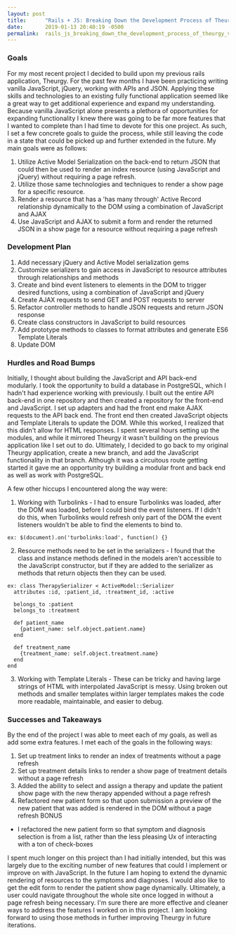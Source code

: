```yaml
---
layout: post
title:      "Rails + JS: Breaking Down the Development Process of Theurgy V2"
date:       2019-01-13 20:40:19 -0500
permalink:  rails_js_breaking_down_the_development_process_of_theurgy_v2
---
```


### Goals
For my most recent project I decided to build upon my previous rails application, Theurgy. For the past few months I have been practicing writing vanilla JavaScript, jQuery, working with APIs and JSON. Applying these skills and technologies to an existing fully functional application seemed like a great way to get additional experience and expand my understanding. Because vanilla JavaScript alone presents a plethora of opportunities for expanding functionality I knew there was going to be far more features that I wanted to complete than I had time to devote for this one project. As such, I set a few concrete goals to guide the process, while still leaving the code in a state that could be picked up and further extended in the future. My main goals were as follows:

1. Utilize Active Model Serialization on the back-end to return JSON that could then be used to render an index resource (using JavaScript and jQuery) without requiring a page refresh.
2. Utilize those same technologies and techniques to render a show page for a specific resource.
3. Render a resource that has a 'has many through' Active Record relationship dynamically to the DOM using a combination of JavaScript and AJAX
4. Use JavaScript and AJAX to submit a form and render the returned JSON in a show page for a resource without requiring a page refresh

### Development Plan
1. Add necessary jQuery and Active Model serialization gems
2. Customize serializers to gain access in JavaScript to resource attributes through relationships and methods
3. Create and bind event listeners to elements in the DOM to trigger desired functions, using a combination of JavaScript and jQuery
4. Create AJAX requests to send GET and POST requests to server
5. Refactor controller methods to handle JSON requests and return JSON response
6. Create class constructors in JavaScript to build resources
7. Add prototype methods to classes to format attributes and generate ES6 Template Literals
8. Update DOM

### Hurdles and Road Bumps
Initially, I thought about building the JavaScript and API back-end modularly. I took the opportunity to build a database in PostgreSQL, which I hadn't had experience working with previously. I built out the entire API back-end in one repository and then created a repository for the front-end and JavaScript. I set up adapters and had the front end make AJAX requests to the API back end. The front end then created JavaScript objects and Template Literals to update the DOM. While this worked, I realized that this didn't allow for HTML responses. I spent several hours setting up the modules, and while it mirrored Theurgy it wasn't building on the previous application like I set out to do. Ultimately, I decided to go back to my original Theurgy application, create a new branch, and add the JavaScript functionality in that branch. Although it was a circuitous route getting started it gave me an opportunity try building a modular front and back end as well as work with PostgreSQL.

A few other hiccups I encountered along the way were:
1. Working with Turbolinks - I had to ensure Turbolinks was loaded, after the DOM was loaded, before I could bind the event listeners. If I didn't do this, when Turbolinks would refresh only part of the DOM the event listeners wouldn't be able to find the elements to bind to.

```
ex: $(document).on('turbolinks:load', function() {}
```

2. Resource methods need to be set in the serializers - I found that the class and instance methods defined in the models aren't accessible to the JavaScript constructor, but if they are added to the serializer as methods that return objects then they can be used.

```
ex: class TherapySerializer < ActiveModel::Serializer
  attributes :id, :patient_id, :treatment_id, :active

  belongs_to :patient
  belongs_to :treatment

  def patient_name
    {patient_name: self.object.patient.name}
  end

  def treatment_name
    {treatment_name: self.object.treatment.name}
  end
end
```

3. Working with Template Literals - These can be tricky and having large strings of HTML with interpolated JavaScript is messy. Using broken out methods and smaller templates within larger templates makes the code more readable, maintainable, and easier to debug.

### Successes and Takeaways
By the end of the project I was able to meet each of my goals, as well as add some extra features. I met each of the goals in the following ways:

1. Set up treatment links to render an index of treatments without a page refresh
2. Set up treatment details links to render a show page of treatment details without a page refresh
3. Added the ability to select and assign a therapy and update the patient show page with the new therapy appended without a page refresh
4. Refactored new patient form so that upon submission a preview of the new patient that was added is rendered in the DOM without a page refresh
BONUS
* I refactored the new patient form so that symptom and diagnosis selection is from a list, rather than the less pleasing Ux of interacting with a ton of check-boxes

I spent much longer on this project than I had initially intended, but this was largely due to the exciting number of new features that could I implement or improve on with JavaScript. In the future I am hoping to extend the dynamic rendering of resources to the symptoms and diagnoses. I would also like to get the edit form to render the patient show page dynamically. Ultimately, a user could navigate throughout the whole site once logged in without a page refresh being necessary. I'm sure there are more effective and cleaner ways to address the features I worked on in this project. I am looking forward to using those methods in further improving Theurgy in future iterations. 


